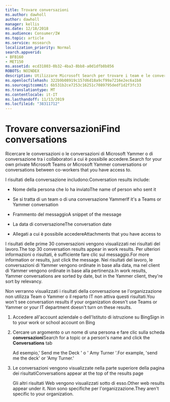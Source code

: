 ```yaml
---
title: Trovare conversazioni
ms.author: dawholl
author: dawholl
manager: kellis
ms.date: 12/18/2018
ms.audience: Consumer/IW
ms.topic: article
ms.service: mssearch
localization_priority: Normal
search.appverid:
- BFB160
- MET150
ms.assetid: ecd31803-0b32-4ba3-8bb8-a0d1dfb8b856
ROBOTS: NOINDEX
description: Utilizzare Microsoft Search per trovare i team e le conversazioni di Yammer e i dettagli visualizzati
ms.openlocfilehash: 322b9b08919c157d6d18a9cf99a7216e2ec6a1b8
ms.sourcegitcommit: 6b531b2ce7253c16251c7089795dedf1d2f3fc33
ms.translationtype: MT
ms.contentlocale: it-IT
ms.lasthandoff: 11/13/2019
ms.locfileid: "38311712"
---
```

# <a name="find-conversations"></a><span data-ttu-id="2fd6e-103">Trovare conversazioni</span><span class="sxs-lookup"><span data-stu-id="2fd6e-103">Find conversations</span></span>

<span data-ttu-id="2fd6e-104">Ricercare le conversazioni o le conversazioni di Microsoft Yammer o di conversazione tra i collaboratori a cui è possibile accedere.</span><span class="sxs-lookup"><span data-stu-id="2fd6e-104">Search for your own private Microsoft Teams or Microsoft Yammer conversations or conversations between co-workers that you have access to.</span></span>
  
<span data-ttu-id="2fd6e-105">I risultati della conversazione includono:</span><span class="sxs-lookup"><span data-stu-id="2fd6e-105">Conversation results include:</span></span>
  
- <span data-ttu-id="2fd6e-106">Nome della persona che lo ha inviato</span><span class="sxs-lookup"><span data-stu-id="2fd6e-106">The name of person who sent it</span></span>
    
- <span data-ttu-id="2fd6e-107">Se si tratta di un team o di una conversazione Yammer</span><span class="sxs-lookup"><span data-stu-id="2fd6e-107">If it's a Teams or Yammer conversation</span></span>
    
- <span data-ttu-id="2fd6e-108">Frammento del messaggio</span><span class="sxs-lookup"><span data-stu-id="2fd6e-108">A snippet of the message</span></span>
    
- <span data-ttu-id="2fd6e-109">La data di conversazione</span><span class="sxs-lookup"><span data-stu-id="2fd6e-109">The conversation date</span></span>
    
- <span data-ttu-id="2fd6e-110">Allegati a cui è possibile accedere</span><span class="sxs-lookup"><span data-stu-id="2fd6e-110">Attachments that you have access to</span></span>
    
<span data-ttu-id="2fd6e-111">I risultati delle prime 30 conversazioni vengono visualizzati nei risultati del lavoro.</span><span class="sxs-lookup"><span data-stu-id="2fd6e-111">The top 30 conversation results appear in work results.</span></span> <span data-ttu-id="2fd6e-112">Per ulteriori informazioni o risultati, è sufficiente fare clic sul messaggio.</span><span class="sxs-lookup"><span data-stu-id="2fd6e-112">For more information or results, just click the message.</span></span> <span data-ttu-id="2fd6e-113">Nei risultati del lavoro, le conversazioni di Yammer vengono ordinate in base alla data, ma nel client di Yammer vengono ordinate in base alla pertinenza.</span><span class="sxs-lookup"><span data-stu-id="2fd6e-113">In work results, Yammer conversations are sorted by date, but in the Yammer client, they're sort by relevancy.</span></span>
  
<span data-ttu-id="2fd6e-114">Non verranno visualizzati i risultati della conversazione se l'organizzazione non utilizza Team o Yammer o il reparto IT non attiva questi risultati.</span><span class="sxs-lookup"><span data-stu-id="2fd6e-114">You won't see conversation results if your organization doesn't use Teams or Yammer or your IT department doesn't turn on these results.</span></span>
  
1. <span data-ttu-id="2fd6e-115">Accedere all'account aziendale o dell'Istituto di istruzione su Bing</span><span class="sxs-lookup"><span data-stu-id="2fd6e-115">Sign in to your work or school account on Bing</span></span>
    
2. <span data-ttu-id="2fd6e-116">Cercare un argomento o un nome di una persona e fare clic sulla scheda **conversazioni**</span><span class="sxs-lookup"><span data-stu-id="2fd6e-116">Search for a topic or a person's name and click the **Conversations** tab</span></span> 
    
    <span data-ttu-id="2fd6e-117">Ad esempio,' Send me the Deck ' o ' Amy Turner '.</span><span class="sxs-lookup"><span data-stu-id="2fd6e-117">For example, 'send me the deck' or 'Amy Turner.'</span></span>
    
3. <span data-ttu-id="2fd6e-118">Le conversazioni vengono visualizzate nella parte superiore della pagina dei risultati</span><span class="sxs-lookup"><span data-stu-id="2fd6e-118">Conversations appear at the top of the results page</span></span>
    
    <span data-ttu-id="2fd6e-119">Gli altri risultati Web vengono visualizzati sotto di esso.</span><span class="sxs-lookup"><span data-stu-id="2fd6e-119">Other web results appear under it.</span></span> <span data-ttu-id="2fd6e-120">Non sono specifiche per l'organizzazione.</span><span class="sxs-lookup"><span data-stu-id="2fd6e-120">They aren't specific to your organization.</span></span>
    


